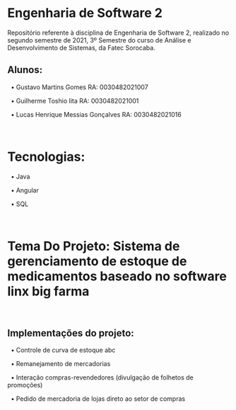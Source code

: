 # Engenharia de Software 2
Repositório referente à disciplina de Engenharia de Software 2, realizado no segundo semestre de 2021, 3º Semestre do curso de Análise e Desenvolvimento de Sistemas, da Fatec Sorocaba.
## Alunos:
&nbsp;
• Gustavo Martins Gomes RA: 0030482021007


&nbsp;
• Guilherme Toshio Iita RA: 0030482021001


&nbsp;
• Lucas Henrique Messias Gonçalves RA: 0030482021016

&nbsp;
# Tecnologias:
&nbsp;
• Java


&nbsp;
• Angular


&nbsp;
• SQL


&nbsp;

# Tema Do Projeto: Sistema de gerenciamento de estoque de medicamentos baseado no software linx big farma
&nbsp;


## Implementações do projeto:
&nbsp;
• Controle de curva de estoque abc



&nbsp;
• Remanejamento de mercadorias


&nbsp;
• Interação compras-revendedores (divulgação de folhetos de promoções)


&nbsp;
• Pedido de mercadoria de lojas direto ao setor de compras
